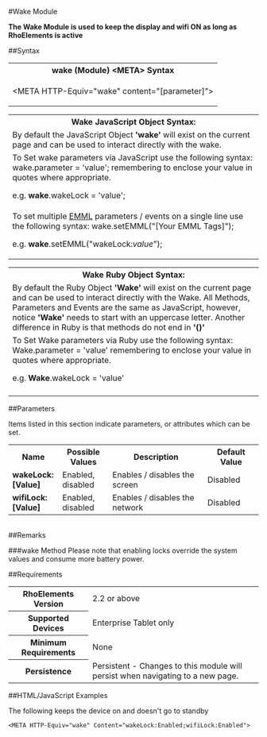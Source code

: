 
#Wake Module

<b>
The Wake Module is used to keep the display and wifi ON as long as RhoElements is active
</b>

##Syntax

<table class="re-table"><tr><th class="tableHeading">wake (Module) &lt;META&gt; Syntax
</th></tr><tr><td class="clsSyntaxCells clsOddRow"><p>&lt;META HTTP-Equiv="wake" content="[parameter]"&gt;</p></td></tr></table>
<table class="re-table"><tr><th class="tableHeading">Wake JavaScript Object Syntax:</th></tr><tr><td class="clsSyntaxCells clsOddRow">
By default the JavaScript Object <b>'wake'</b> will exist on the current page and can be used to interact directly with the wake.
</td></tr><tr><td class="clsSyntaxCells clsEvenRow">
To Set wake parameters via JavaScript use the following syntax: wake.parameter = 'value'; remembering to enclose your value in quotes where appropriate.  
<P />e.g. <b>wake</b>.wakeLock = 'value';
</td></tr><tr><td class="clsSyntaxCells clsOddRow">							
To set multiple <a href="/rhoelements/EMMLOverview">EMML</a> parameters / events on a single line use the following syntax: wake.setEMML("[Your EMML Tags]");
<P />
e.g. <b>wake</b>.setEMML("wakeLock:<i>value</i>");							
</td></tr></table>

<table class="re-table"><tr><th class="tableHeading">Wake Ruby Object Syntax:</th></tr><tr><td class="clsSyntaxCells clsOddRow">
By default the Ruby Object <b>'Wake'</b> will exist on the current page and can be used to interact directly with the Wake. All Methods, Parameters and Events are the same as JavaScript, however, notice <b>'Wake'</b> needs to start with an uppercase letter. Another difference in Ruby is that methods do not end in <b>'()'</b></td></tr><tr><td class="clsSyntaxCells clsEvenRow">
To Set Wake parameters via Ruby use the following syntax: Wake.parameter = 'value' remembering to enclose your value in quotes where appropriate.  
<P />e.g. <b>Wake</b>.wakeLock = 'value'
</td></tr><tr><td class="clsSyntaxCells clsOddRow" /></tr></table>




##Parameters


Items listed in this section indicate parameters, or attributes which can be set.
<table class="re-table"><col width="20%" /><col width="20%" /><col width="38%" /><col width="22%" /><tr><th class="tableHeading">Name</th><th class="tableHeading">Possible Values</th><th class="tableHeading">Description</th><th class="tableHeading">Default Value</th></tr><tr><td class="clsSyntaxCells clsOddRow"><b>wakeLock:[Value]
</b></td><td class="clsSyntaxCells clsOddRow">Enabled, disabled</td><td class="clsSyntaxCells clsOddRow">Enables / disables the screen</td><td class="clsSyntaxCells clsOddRow">Disabled</td></tr><tr><td class="clsSyntaxCells clsEvenRow"><b>wifiLock:[Value]
</b></td><td class="clsSyntaxCells clsEvenRow">Enabled, disabled</td><td class="clsSyntaxCells clsEvenRow">Enables / disables the network</td><td class="clsSyntaxCells clsEvenRow">Disabled</td></tr></table>
<table class="re-table"><col width="78%" /><col width="8%" /><col width="1%" /><col width="5%" /><col width="1%" /><col width="5%" /><col width="2%" /></table>




##Remarks


###wake Method
Please note that enabling locks override the system values and consume more battery power.




##Requirements

<table class="re-table"><tr><th class="tableHeading">RhoElements Version</th><td class="clsSyntaxCell clsEvenRow">2.2 or above
</td></tr><tr><th class="tableHeading">Supported Devices</th><td class="clsSyntaxCell clsOddRow">Enterprise Tablet only</td></tr><tr><th class="tableHeading">Minimum Requirements</th><td class="clsSyntaxCell clsOddRow">None</td></tr><tr><th class="tableHeading">Persistence</th><td class="clsSyntaxCell clsEvenRow">Persistent - Changes to this module will persist when navigating to a new page.</td></tr></table>


##HTML/JavaScript Examples

The following keeps the device on and doesn't go to standby

	<META HTTP-Equiv="wake" Content="wakeLock:Enabled;wifiLock:Enabled">
					


